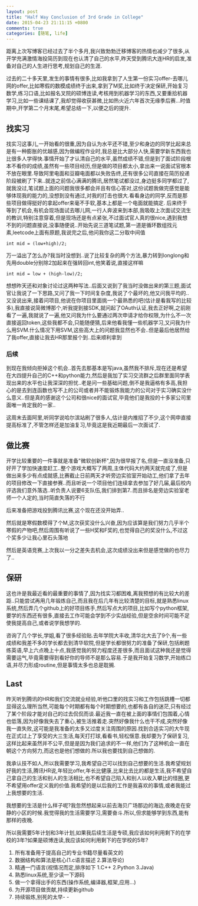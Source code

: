 ```yaml
---
layout: post
title: "Half Way Conclusion of 3rd Grade in College"
date: 2015-04-23 21:11:15 +0800
comments: true
categories: [随笔, life]
---
```


距离上次写博客已经过去了半个多月,我兴致勃勃迁移博客的热情也减少了很多,从开学充满激情海投简历到现在也认清了自己的水平,昨天受到腾讯大连HR的启发,准备对自己的人生进行思考,规划自己的生涯.

过去的二十多天里,发生的事情有很多,比如我拿到了人生第一份实习offer-去哪儿网的offer,比如寒假的数模成绩终于出来,拿到了M奖,比如终于决定保研,开始复习数学,练习口语,比如报名叉院的硕博连读,考核用到机器学习的东西,又要重拾机器学习,比如一些课结课了,我却觉得收获甚微,比如热火近六年首次无缘季后赛...时值期中,开学第二个月末尾,希望总结一下,以便之后的提升.

## 找实习 ##

找实习这事儿,一开始看的很重,因为自认为水平还不错,至少和身边的同学比起来总是有一种膨胀的优越感,因为做编程作业时,我总是比大部分人快,需要学新东西我也比很多人学得快.事情开始了才认清自己的水平,虽然成绩不错,但是到了面试阶段根本不看你的成绩,虽然有一些项目经历,但是做的项目都太小,拿出来一说面试官根本不放在眼里.导致阿里电面和豆瓣电面都以失败告终,还有很多公司直接在简历投递阶段被刷了下来..就连之前信心满满的腾讯,居然笔试都没过,身边挺多同学都过了,就我没过,笔试题上面的问题我很多都会并且有信心答对,这份试题我做完感觉是能够体现我的能力的,没想到没有通过,对我的打击也很大.看看身边的同学,反而是那些项目做得挺好的拿起offer来毫不手软,基本上都是一个电面就能搞定.
后来终于等到了机会,有机会现场面试去哪儿网,一行人奔波来到本部,我吸取上次面试交流生的教训,特别注意穿着,但是现场还是有点紧张,不过面试官人真的很nice,遇到我想不到的问题直接说,没事随便说..开始先说三道笔试题,第一道是循环数组找元素,leetcode上面有原题,我说完之后,他问我你这二分取中间值

    int mid = (low+high)/2;
万一溢出了怎么办?我当时没想到..说了比较复杂的两个方法,暴力转到longlong和先用double分别除2加起来在强转回int,他笑着说,直接这样嘛

    int mid = low + (high-low)/2;
想想昨天还和对象讨论过这两种写法..后面又说到了我当时没做出来的第三题,面试官让我说了一下思路,又问了我一下时间复杂度,我说了个最坏的,他又问我平均的..又没说出来,接着问项目,他说在你项目里面挑一个最熟悉的吧(估计是看我写的比较多),我直接说简微博那个,听我提到接SDK,就问起了OAuth认证,我去正好啊,之前刚看了一遍,我就说了一遍,他又问我为什么要通过两次申请才给你权限,为什么不一次直接返回token,这些我都不会,只能随便猜,后来他看我懂一些机器学习,又问我为什么用SVM.什么情况下用SVM,这些高大上的问题我显然也不会..但是最后他居然给了我offer,直接让我去HR那里报个到..后来顺利拿到

### 后续 ###
到现在我倾向拒掉这个机会..首先去那基本是写java,虽然我不排斥,现在还是希望在大四提升自己的C++和python能力,然后是我加了实习交流群之后群里面同学表现出来的水平也让我深深的担忧..老是问一些基础问题,倒不是我逼格有多高,我担心的是去到连函数也写不上的公司或者并不能锻炼我能力的公司对于实习确实没什么意义..但是真的感谢这个公司和很nice的面试官,毕竟他们是我投的十多家公司里面唯一肯定我的一家..

这周末去面阿里,听同学说哈尔滨站刷了很多人,估计是内推招了不少,这个网申直接提高标准了,不管怎样还是加油复习,毕竟这是我近期最后一次面试了.

## 做比赛 ##
开学比较重要的一件事就是准备"微软创新杯",因为很早报了名,但是一直没准备,只好开了学加快速度赶工..整个游戏大概写了两周,主体代码大约两天就完成了,但是做出来多少有点成就感,比赛截止日前两天才听旁边实验室开始动工,他们拿了去年的项目修改一下直接参赛..而且听说一个项目他们连续拿去参加了好几届,最后校内评选我们意外落选..听负责人说要6支队伍,我们排到第7..而且排名是旁边实验室老师一个人定的,当时简直失落的不行

后来准备把游戏投到腾讯比赛,这个现在还没开始弄..

然后就是寒假数模得了个M,这次获奖没什么兴奋,因为应该算是我们努力几乎半个寒假的产物吧,然后周围有听说了一些H奖和F奖的,也觉得自己的奖没什么,不过这个奖多少让我心里石头落地

然后是英语竞赛,上次我以一分之差失去机会,这次成绩没出来但是感觉做的也尽力了..

## 保研 ##
这也许是我最近看的最重要的事情了,因为找实习都困难,离我预想的有比较大的差距..只能尝试再用几年锻炼自己,而且我在后几年有比较清楚的目标,就是熟悉linux系统,然后弄几个github上的好项目练手,然后写点大的项目,比如写个python框架,要学的东西还有很多,直接去工作可能会学到不少实战经验,但是空余时间可能不足使我提高自己,或者说学我想学的.

咨询了几个学长,学姐,看了很多经验贴.去年学院大丰收,清华北大去了9个,有一些成绩和我差不多的学长都去到清华软院,但是学长都很努力的准备了保研,包括刷题练英语,早上六点晚上十点,我感觉我的努力程度还差很多,而且面试这种我还是觉得需要运气,毕竟需要得到看好你的导师不是那么容易.于是我开始复习数学,开始练口语,并尽力形成routine,但是事情太多也总是耽搁.

## Last ##
昨天听到腾讯的HR和我们交流就业经验,听他口里的找实习和工作包括跳槽一切都显得这么理所当然,可能每个时期都有每个时期想要的,也都有各自的迷茫,只有经过了某个阶段才能对自己的过去侃侃而谈.最近我一直在被上面的事情们包围着,心情也低落,因为好像我失去了重心,被生活推着走.突然好像我什么也干不成,突然好像我一直失败,这可能是我准备的太多又过度关注周围的原因.找到合适实习的大牛现在正式过上了享受的大三生活,每天打打球,看看书,轻松惬意.我却要为了保研复习,这样比起来虽然并不公平,但是是因为我们追求的不一样,他们为了这种机会一直在朝这个方向努力,而这也是他们想做的.所以我也要找到自己想做的.

我承认技不如人,所以我需要学习,我希望自己可以找到自己想要的生活.我希望规划好我的生活,腾讯HR说,年轻比offer,年长比健康,比来比去比的都是生活,我不希望自己拿自己的生活和别人的生活相比,也不希望自己陷入和别人以收入攀比的怪圈,更不希望用offer定义我的价值.我希望的是以后我的工作是我喜欢的事情,或者我能过上我想要的生活.

我想要的生活是什么样子呢?我忽然想起来以前去海贝广场那边的海边,夜晚走在安静的小区的时候.我觉得我的生活需要学习,需要奋斗.所以,但求能够学到东西,能有那样的夜晚.

所以我需要5年计划和3年计划,如果我后续生活是专硕,我应该如何利用剩下的在学校的3年?如果是硕博连读,我应该如何利用剩下的在学校的5年?

 1. 所有准备用于提高自己的专业书籍尽量看英文的
 2. 数据结构和算法是核心(1.c语言描述 2.算法导论)
 3. 精通一门语言(视情况而定,排序如下 1.C++ 2.Python 3.Java)
 4. 熟悉linux系统,至少读一下源码
 5. 做一个拿得出手的东西(操作系统,编译器,框架,应用...)
 6. 为开源项目做贡献,持续更新github
 7. 持续锻炼,别死的太早- -